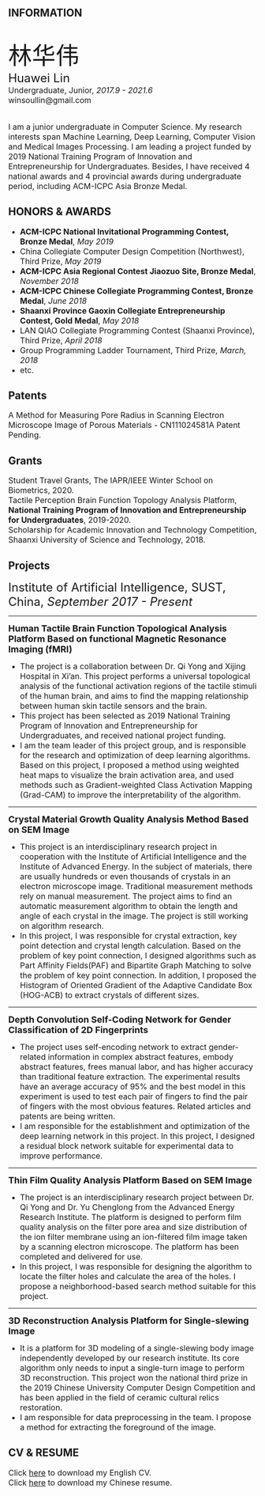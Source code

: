 ## INFORMATION
<br>
<font size='10px'>林华伟</font><br>
<font size='5px'>Huawei Lin</font><br>
<font size='3px'>Undergraduate, Junior, <i>2017.9 - 2021.6</i></font><br>
<font size='3px'>winsoullin@gmail.com</font><br>
<br>
<br>
<font size='3px'> I am a junior undergraduate in Computer Science. My research interests span Machine Learning, Deep Learning, Computer Vision and Medical Images Processing. I am leading a project funded by 2019 National Training Program of Innovation and Entrepreneurship for Undergraduates. Besides, I have received 4 national awards and 4 provincial awards during undergraduate period, including ACM-ICPC Asia Bronze Medal.</font>

## HONORS & AWARDS
- <font size='3px'><b>ACM-ICPC National Invitational Programming Contest, Bronze Medal</b>, <i>May 2019</i></font>
- <font size='3px'>China Collegiate Computer Design Competition (Northwest), Third Prize, <i>May 2019</i></font>
- <font size='3px'><b>ACM-ICPC Asia Regional Contest Jiaozuo Site, Bronze Medal</b>, <i>November 2018</i></font>
- <font size='3px'><b>ACM-ICPC Chinese Collegiate Programming Contest, Bronze Medal</b>, <i>June 2018</i></font>
- <font size='3px'><b>Shaanxi Province Gaoxin Collegiate Entrepreneurship Contest, Gold Medal</b>, <i>May 2018</i></font>
- <font size='3px'>LAN QIAO Collegiate Programming Contest (Shaanxi Province), Third Prize, <i>April 2018</i></font>
- <font size='3px'>Group Programming Ladder Tournament, Third Prize, <i>March, 2018</i></font>
- <font size='3px'>etc.</font>

## Patents
<font size='3px'>A Method for Measuring Pore Radius in Scanning Electron Microscope Image of Porous Materials - CN111024581A Patent Pending.</font>

## Grants

<font size='3px'>Student Travel Grants, The IAPR/IEEE Winter School on Biometrics, 2020.</font><br>
<font size='3px'>Tactile Perception Brain Function Topology Analysis Platform, <b>National Training Program of Innovation and Entrepreneurship for Undergraduates</b>, 2019-2020.</font><br>
<font size='3px'>Scholarship for Academic Innovation and Technology Competition, Shaanxi University of Science and Technology, 2018.</font><br>


## Projects
<font size='5px'>Institute of Artificial Intelligence, SUST, China, <i>September 2017 - Present</i></font>

---
<font size='4px'><b>Human Tactile Brain Function Topological Analysis Platform Based on functional
Magnetic Resonance Imaging (fMRI)</b></font>

- <font size='3px'>The project is a collaboration between Dr. Qi Yong and Xijing Hospital in Xi’an. This project performs a universal topological analysis of the functional activation regions of the tactile stimuli of the human brain, and aims to find the mapping relationship between human skin tactile sensors and the brain.</font>
- <font size='3px'>This project has been selected as 2019 National Training Program of Innovation and Entrepreneurship for Undergraduates, and received national project funding. </font>
- <font size='3px'>I am the team leader of this project group, and is responsible for the research and optimization of deep learning algorithms. Based on this project, I proposed a method using weighted heat maps to visualize the brain activation area, and used methods such as Gradient-weighted Class Activation Mapping (Grad-CAM) to improve the interpretability of the algorithm.</font>

---
<font size='4px'><b>Crystal Material Growth Quality Analysis Method Based on SEM Image</b></font>

- <font size='3px'>This project is an interdisciplinary research project in cooperation with the Institute of Artificial Intelligence and the Institute of Advanced Energy. In the subject of materials, there are usually hundreds or even thousands of crystals in an electron microscope image. Traditional measurement methods rely on manual measurement. The project aims to find an automatic measurement algorithm to obtain the length and angle of each crystal in the image. The project is still working on algorithm research.</font>
- <font size='3px'>In this project, I was responsible for crystal extraction, key point detection and crystal length
calculation. Based on the problem of key point connection, I designed algorithms such as Part Affinity Fields(PAF) and Bipartite Graph Matching to solve the problem of key point connection. In addition, I proposed the Histogram of Oriented Gradient of the Adaptive Candidate Box (HOG-ACB) to extract crystals of different sizes.</font>

---
<font size='4px'><b>Depth Convolution Self-Coding Network for Gender Classification of 2D Fingerprints</b></font>

- <font size='3px'>The project uses self-encoding network to extract gender-related information in complex abstract features, embody abstract features, frees manual labor, and has higher accuracy than traditional feature extraction. The experimental results have an average accuracy of 95% and the best model in this experiment is used to test each pair of fingers to find the pair of fingers with the most obvious features. Related articles and patents are being written.</font>
- <font size='3px'>I am responsible for the establishment and optimization of the deep learning network in this project. In this project, I designed a residual block network suitable for experimental data to improve performance.</font>


---
<font size='4px'><b>Thin Film Quality Analysis Platform Based on SEM Image</b></font>

- <font size='3px'>The project is an interdisciplinary research project between Dr. Qi Yong and Dr. Yu Chenglong from the Advanced Energy Research Institute. The platform is designed to perform film quality analysis on the filter pore area and size distribution of the ion filter membrane using an ion-filtered film image taken by a scanning electron microscope. The platform has been completed and delivered for use.</font>
- <font size='3px'>In this project, I was responsible for designing the algorithm to locate the filter holes and calculate the area of the holes. I propose a neighborhood-based search method suitable for this project.</font>

---
<font size='4px'><b>3D Reconstruction Analysis Platform for Single-slewing Image</b></font>

- <font size='3px'>It is a platform for 3D modeling of a single-slewing body image independently developed by our research institute. Its core algorithm only needs to input a single-turn image to perform 3D reconstruction. This project won the national third prize in the 2019 Chinese University Computer Design Competition and has been applied in the field of ceramic cultural relics restoration.</font>
- <font size='3px'>I am responsible for data preprocessing in the team. I propose a method for extracting the foreground of the image.</font>




## CV & RESUME
<font size='3px'>Click [here](http://www.winsoul.icu/wp-content/uploads/2020/04/HuaweiLin.pdf) to download my English CV.</font><br>
<font size='3px'>Click [here](http://winsoul.icu/wp-content/uploads/2020/04/LinHuawei-cn.pdf) to download my Chinese resume.</font>


